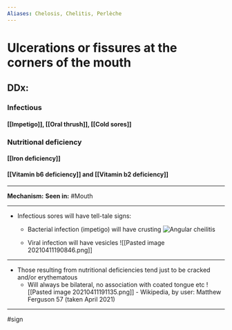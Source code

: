 ```yaml
---
Aliases: Chelosis, Chelitis, Perlèche
---
```

# Ulcerations or fissures at the corners of the mouth
## DDx:
### Infectious
#### [[Impetigo]], [[Oral thrush]], [[Cold sores]]
### Nutritional deficiency
#### [[Iron deficiency]]
#### [[Vitamin b6 deficiency]] and [[Vitamin b2 deficiency]]

---
**Mechanism:**
**Seen in:** #Mouth 

---
- Infectious sores will have tell-tale signs:
	- Bacterial infection (impetigo) will have crusting
		![Angular cheilitis](https://dermnetnz.org/assets/Uploads/site-age-specific/s/perleche2__WatermarkedWyJXYXRlcm1hcmtlZCJd.jpg)

	- Viral infection will have vesicles
			![[Pasted image 20210411190846.png]]
--- 
- Those resulting from nutritional deficiencies tend just to be cracked and/or erythematous
	- Will always be bilateral, no association with coated tongue etc
		![[Pasted image 20210411191135.png]]
			- Wikipedia, by user: Matthew Ferguson 57 (taken April 2021)

---
#sign 
